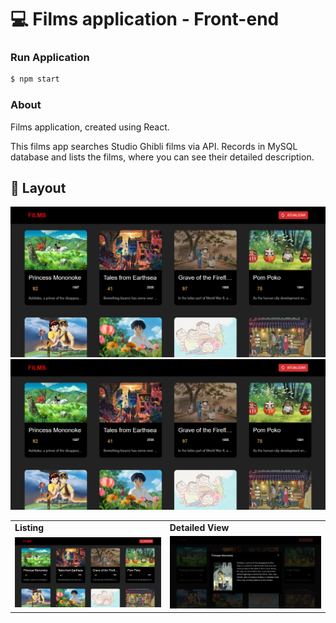 # 💻 Films application - Front-end

### Run Application

```bash
$ npm start
```

### About

Films application, created using React.

This films app searches Studio Ghibli films via API.
Records in MySQL database and lists the films, where you can see their detailed description.

## 🔖 Layout

![layout1](../web/src/assets/Layout1.png)
![layout2](../web/src/assets/Layout1.png)

<table>
  <tr>
    <td><strong>Listing</strong></td>
    <td><strong>Detailed View</strong></td>
  <tr>

   <tr>
    <td><img src ="../web/src/assets/Layout1.png"/></td>
    <td><img src ="../web/src/assets/Layout2.png"/></td>
  <tr>
</table>
